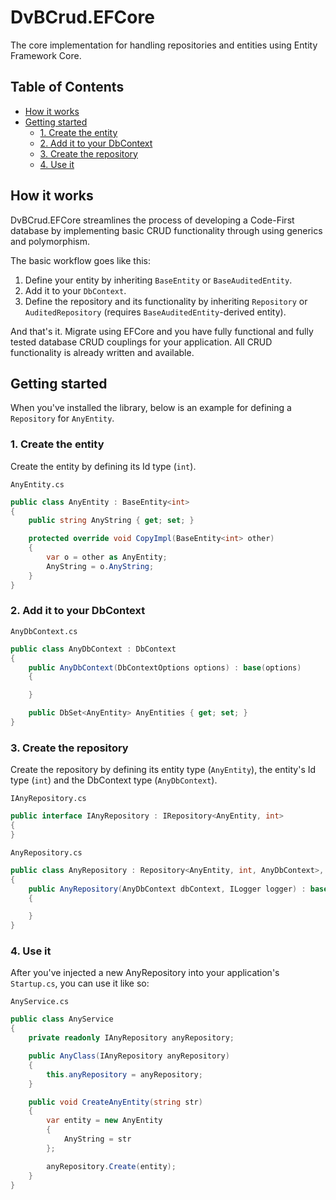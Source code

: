 # DvBCrud.EFCore

The core implementation for handling repositories and entities using Entity Framework Core.

## Table of Contents

- [How it works](#How-it-works)
- [Getting started](#Getting-started)
    * [1. Create the entity](#1.-Create-the-entity)
    * [2. Add it to your DbContext](#2.-Add-it-to-your-DbContext)
    * [3. Create the repository](#3.-Create-the-repository)
    * [4. Use it](#4.-Use-it)

## How it works

DvBCrud.EFCore streamlines the process of developing a Code-First database by implementing basic CRUD functionality through using generics and polymorphism.

The basic workflow goes like this:

1. Define your entity by inheriting `BaseEntity` or `BaseAuditedEntity`.
2. Add it to your `DbContext`.
3. Define the repository and its functionality by inheriting `Repository` or `AuditedRepository` (requires `BaseAuditedEntity`-derived entity).

And that's it. Migrate using EFCore and you have fully functional and fully tested database CRUD couplings for your application. 
All CRUD functionality is already written and available.

## Getting started

When you've installed the library, below is an example for defining a `Repository` for `AnyEntity`.

### 1. Create the entity

Create the entity by defining its Id type (`int`).

`AnyEntity.cs`
```cs
public class AnyEntity : BaseEntity<int>
{
    public string AnyString { get; set; }

    protected override void CopyImpl(BaseEntity<int> other)
    {
        var o = other as AnyEntity;
        AnyString = o.AnyString;
    }
}
```

### 2. Add it to your DbContext

`AnyDbContext.cs`
```cs
public class AnyDbContext : DbContext
{
    public AnyDbContext(DbContextOptions options) : base(options)
    {

    }

    public DbSet<AnyEntity> AnyEntities { get; set; }
}
```

### 3. Create the repository

Create the repository by defining its entity type (`AnyEntity`), the entity's Id type (`int`) and the DbContext type (`AnyDbContext`).

`IAnyRepository.cs`
```cs
public interface IAnyRepository : IRepository<AnyEntity, int>
{
}
```

`AnyRepository.cs`
```cs
public class AnyRepository : Repository<AnyEntity, int, AnyDbContext>, IAnyRepository
{
    public AnyRepository(AnyDbContext dbContext, ILogger logger) : base(dbContext, logger)
    {

    }
}
```

### 4. Use it

After you've injected a new AnyRepository into your application's `Startup.cs`, you can use it like so:

`AnyService.cs`
```cs
public class AnyService
{
    private readonly IAnyRepository anyRepository;

    public AnyClass(IAnyRepository anyRepository)
    {
        this.anyRepository = anyRepository;
    }

    public void CreateAnyEntity(string str)
    {
        var entity = new AnyEntity 
        {
            AnyString = str
        };

        anyRepository.Create(entity);
    }
}
```
